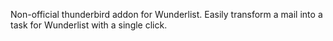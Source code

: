 Non-official thunderbird addon for Wunderlist. 
Easily transform a mail into a task for Wunderlist with a single click.

